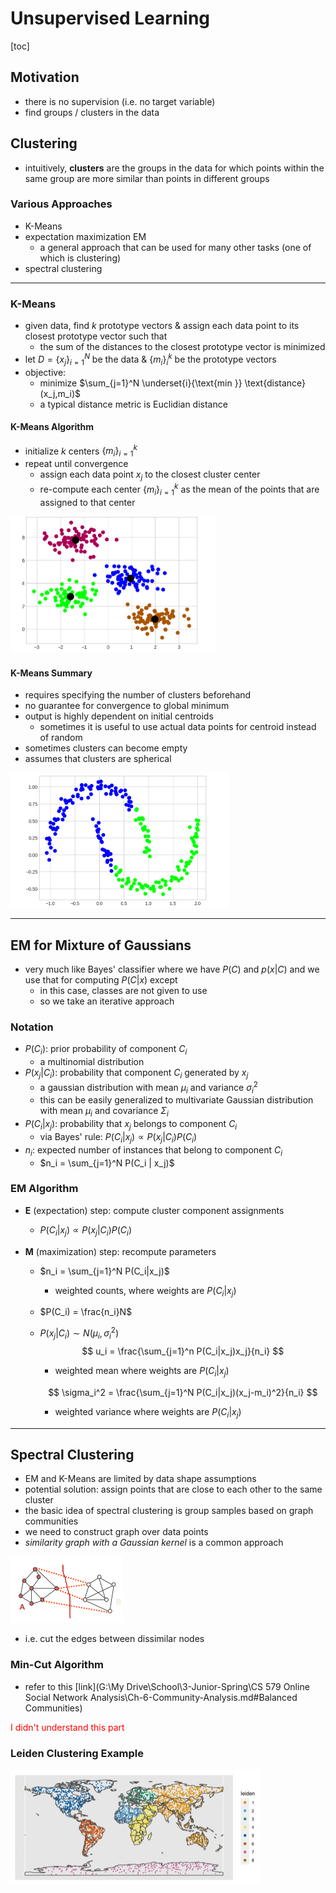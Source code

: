 # Unsupervised Learning

[toc]

## Motivation

- there is no supervision (i.e. no target variable)
- find groups / clusters in the data

## Clustering

- intuitively, **clusters** are the groups in the data for which points within the same group are more similar than points in different groups

### Various Approaches

- K-Means
- expectation maximization EM
  - a general approach that can be used for many other tasks (one of which is clustering)
- spectral clustering

---

### K-Means

- given data, find $k$ prototype vectors & assign each data point to its closest prototype vector such that
  - the sum of the distances to the closest prototype vector is minimized
- let $D=\{x_j\}_{i=1}^N$ be the data & $\{m_i\}_i^k$ be the prototype vectors
- objective:
  - minimize $\sum_{j=1}^N \underset{i}{\text{min }} \text{distance}(x_j,m_i)$
  - a typical distance metric is Euclidian distance

#### K-Means Algorithm

- initialize $k$ centers $\{m_i\}_{i=1}^k$
- repeat until convergence
  - assign each data point $x_j$ to the closest cluster center
  - re-compute each center $\{m_i\}_{i=1}^k$ as the mean of the points that are assigned to that center

<img src="images/image-20231128133719590.png" alt="image-20231128133719590" style="zoom:50%;" />

#### K-Means Summary

- requires specifying the number of clusters beforehand
- no guarantee for convergence to global minimum
- output is highly dependent on initial centroids
  - sometimes it is useful to use actual data points for centroid instead of random
- sometimes clusters can become empty
- assumes that clusters are spherical

<img src="images/image-20231128133739940.png" alt="image-20231128133739940" style="zoom:50%;" />

---

## EM for Mixture of Gaussians

- very much like Bayes' classifier where we have $P(C)$ and $p(x|C)$ and we use that for computing $P(C|x)$ except
  - in this case, classes are not given to use
  - so we take an iterative approach

### Notation

- $P(C_i)$: prior probability of component $C_i$
  - a multinomial distribution 
- $P(x_j|C_i)$: probability that component $C_i$ generated by $x_j$
  - a gaussian distribution with mean $\mu_i$ and variance $\sigma_i^2$
  - this can be easily generalized to multivariate Gaussian distribution with mean $\mu_i$ and covariance $\Sigma_i$
- $P(C_i|x_j)$: probability that $x_j$ belongs to component $C_i$
  - via Bayes' rule: $P(C_i|x_j) \propto P(x_j|C_i)P(C_i)$
- $n_i$: expected number of instances that belong to component $C_i$
  - $n_i = \sum_{j=1}^N P(C_i | x_j)$

### EM Algorithm

- **E** (expectation) step: compute cluster component assignments

  - $P(C_i|x_j) \propto P(x_j|C_i)P(C_i)$

- **M** (maximization) step: recompute parameters

  - $n_i = \sum_{j=1}^N P(C_i|x_j)$

    - weighted counts, where weights are $P(C_i|x_j)$

  - $P(C_i) = \frac{n_i}N$

  - $P(x_j|C_i) \sim N(\mu_i, \sigma_i^2)$
    $$
    u_i = \frac{\sum_{j=1}^n P(C_i|x_j)x_j}{n_i}
    $$

    - weighted mean where weights are $P(C_i|x_j)$

    $$
    \sigma_i^2 = \frac{\sum_{j=1}^N P(C_i|x_j)(x_j-m_i)^2}{n_i}
    $$

    - weighted variance where weights are $P(C_i|x_j)$

---

## Spectral Clustering

- EM and K-Means are limited by data shape assumptions
- potential solution: assign points that are close to each other to the same cluster
- the basic idea of spectral clustering is group samples based on graph communities
- we need to construct graph over data points 
- *similarity graph with a Gaussian kernel* is a common approach

<img src="images/image-20231128140413391.png" alt="image-20231128140413391" style="zoom:50%;" />

- i.e. cut the edges between dissimilar nodes

### Min-Cut Algorithm

- refer to this [link](G:\My Drive\School\3-Junior-Spring\CS 579 Online Social Network Analysis\Ch-6-Community-Analysis.md#Balanced Communities)

<span style="color:red">I didn't understand this part</span>

### Leiden Clustering Example

<img src="images/image-20231128141051235.png" alt="image-20231128141051235" style="zoom:50%;" />
